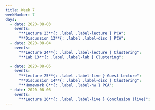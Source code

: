 ```yaml
---
title: Week 7
weekNumber: 7
days:
  - date: 2020-08-03
    events:
      "**Lecture 23**{: .label .label-lecture } PCA":
      "**Discussion 13**{: .label .label-disc } PCA":
  - date: 2020-08-04
    events:
      "**Lecture 24**{: .label .label-lecture } Clustering":
      "**Lab 13**{: .label .label-lab } Clustering":

  - date: 2020-08-05
    events:
      "**Lecture 25**{: .label .label-live } Guest Lecture":
      "**Discussion 14**{: .label .label-disc } Clustering":
      "**Homework 8**{: .label .label-hw } PCA":
  - date: 2020-08-06
    events:
      "**Lecture 26**{: .label .label-live } Conclusion (live)":
---
```

